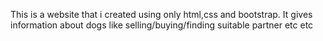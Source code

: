 
This is a website that i created using only html,css and bootstrap. It gives information about dogs like selling/buying/finding suitable partner etc etc
